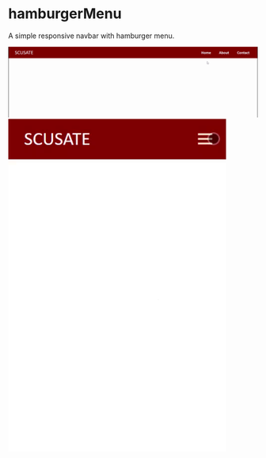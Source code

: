 # hamburgerMenu
A simple responsive navbar with hamburger menu.

![HamburgerMenu Preview](/HamburgerMenu1.gif)
![HamburgerMenu Preview2](/HamburgerMenu2.gif)
